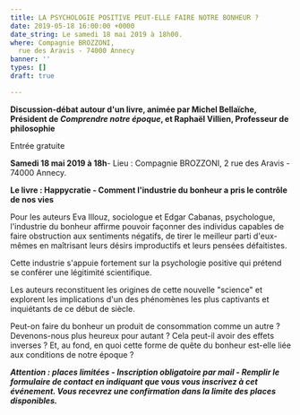 ```yaml
---
title: LA PSYCHOLOGIE POSITIVE PEUT-ELLE FAIRE NOTRE BONHEUR ?
date: 2019-05-18 16:00:00 +0000
date_string: Le samedi 18 mai 2019 à 18h00.
where: Compagnie BROZZONI,                                                                    2
  rue des Aravis - 74000 Annecy
banner: ''
types: []
draft: true

---
```

**Discussion-débat autour d'un livre, animée par Michel Bellaïche, Président de _Comprendre notre époque_, et Raphaël Villien, Professeur de philosophie**

Entrée gratuite

**Samedi 18 mai 2019 à 18h**- Lieu : Compagnie BROZZONI, 2 rue des Aravis - 74000 Annecy.

**Le livre : Happycratie - Comment l'industrie du bonheur a pris le contrôle de nos vies**

Pour les auteurs Eva Illouz, sociologue et Edgar Cabanas, psychologue, l'industrie du bonheur affirme pouvoir façonner des individus capables de faire obstruction aux sentiments négatifs, de tirer le meilleur parti d'eux-mêmes en maîtrisant leurs désirs improductifs et leurs pensées défaitistes.

Cette industrie s'appuie fortement sur la psychologie positive qui prétend se conférer une légitimité scientifique.

Les auteurs reconstituent les origines de cette nouvelle "science" et explorent les implications d'un des phénomènes les plus captivants et inquiétants de ce début de siècle.

Peut-on faire du bonheur un produit de consommation comme un autre ? Devenons-nous plus heureux pour autant ? Cela peut-il avoir des effets inverses ? Et, au fond, en quoi cette forme de quête du bonheur est-elle liée aux conditions de notre époque ?

**_Attention : places limitées - Inscription obligatoire par mail - Remplir le formulaire de contact en indiquant que vous vous inscrivez à cet événement. Vous recevrez une confirmation dans la limite des places disponibles._**